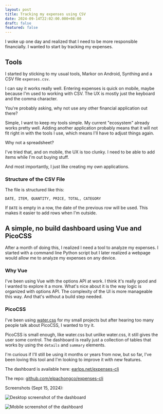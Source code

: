 ```yaml
---
layout: post
title: Tracking my expenses using CSV
date: 2024-09-14T22:02:00.000+08:00
draft: false
featured: false
---
```

I woke up one day and realized that I need to be more responsible financially. I wanted to start by tracking my expenses. 

## Tools

I started by sticking to my usual tools, Markor on Android, Synthing and a CSV file `expenses.csv`.

I can say it works really well. Entering expenses is quick on mobile, maybe because I'm used to working with CSV. The UX is mostly just the keyboard and the comma character.

You're probably asking, why not use any other financial application out there?

Simple, I want to keep my tools simple. My current "ecosystem" already works pretty well. Adding another application probably means that it will not fit right in with the tools I use, which means I'll have to adjust things again.

Why not a spreadsheet?

I've tried that, and on mobile, the UX is too clunky. I need to be able to add items while I'm out buying stuff.

And most importantly, I just like creating my own applications.

### Structure of the CSV File

The file is structured like this:

```
DATE, ITEM, QUANTITY, PRICE, TOTAL, CATEGORY
```

If `DATE` is empty in a row, the date of the previous row will be used. This makes it easier to add rows when I'm outside.

## A simple, no build dashboard using Vue and PicoCSS

After a month of doing this, I realized I need a tool to analyze my expenses. I started with a command line Python script
but I later realized a webpage would allow me to analyze my expenses on any device.

### Why Vue

I've been using Vue with the options API at work. I think it's really good and I wanted to explore it a more. What's nice about it is the way logic is organized with options API. The complexity of the UI is more manageable this way. And that's without a build step needed.

### PicoCSS

I've been using [water.css](https://watercss.kognise.dev/) for my small projects but after hearing too many people talk about PicoCSS, I wanted to try it.

PicoCSS is small enough, like water.css but unlike water.css, it still gives the user some control. The dashboard is really just a collection of tables that works by using the `details` and `summary` elements.

I'm curious if I'll still be using it months or years from now, but so far, I've been loving this tool and I'm looking to improve it with new features. 

The dashboard is available here: [earlps.net/expenses-cli](https://earlps.net/expenses-cli/)

The repo: [github.com/elpachongco/expenses-cli](https://github.com/elpachongco/expenses-cli)

[](https://github.com/elpachongco/expenses-cli)Screenshots (Sept 15, 2024):

![Desktop screenshot of the dashboard](expenses-cli-desktop.png)

[](https://github.com/elpachongco/expenses-cli)

![Mobile screenshot of the dashboard](expenses-cli-mobile.png)
